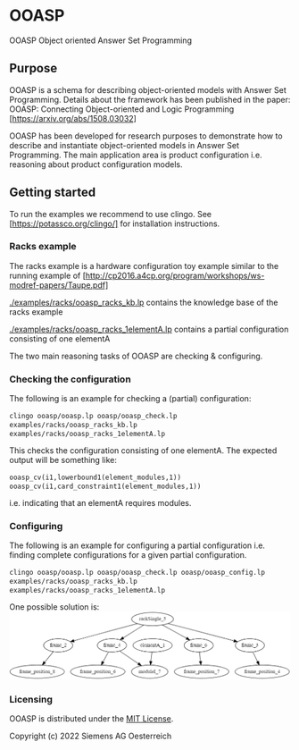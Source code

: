 # OOASP

OOASP Object oriented Answer Set Programming

## Purpose 

OOASP is a schema for describing object-oriented models with Answer Set Programming. 
Details about the framework has been published in the paper:
OOASP: Connecting Object-oriented and Logic Programming
[https://arxiv.org/abs/1508.03032]

OOASP has been developed for research purposes to demonstrate how to describe and instantiate object-oriented models in Answer Set Programming. 
The main application area is product configuration i.e. reasoning about product configuration models. 

## Getting started

To run the examples we recommend to use clingo.
See [https://potassco.org/clingo/] for installation instructions.

### Racks example

The racks example is a hardware configuration toy example similar to the running example of [http://cp2016.a4cp.org/program/workshops/ws-modref-papers/Taupe.pdf]


[./examples/racks/ooasp_racks_kb.lp](./examples/racks/ooasp_racks_kb.lp) contains the knowledge base of the racks example

[./examples/racks/ooasp_racks_1elementA.lp](./examples/racks/ooasp_racks_1elementA.lp) contains a partial configuration consisting of one elementA

The two main reasoning tasks of OOASP are checking & configuring.
### Checking the configuration

The following is an example for checking a (partial) configuration:
```
clingo ooasp/ooasp.lp ooasp/ooasp_check.lp examples/racks/ooasp_racks_kb.lp examples/racks/ooasp_racks_1elementA.lp
```
This checks the configuration consisting of one elementA. The expected output will be something like:
```
ooasp_cv(i1,lowerbound1(element_modules,1)) 
ooasp_cv(i1,card_constraint1(element_modules,1))
```
i.e. indicating that an elementA requires modules.

### Configuring

The following is an example for configuring a partial configuration i.e. finding complete configurations for a given partial configuration.  

```
clingo ooasp/ooasp.lp ooasp/ooasp_check.lp ooasp/ooasp_config.lp examples/racks/ooasp_racks_kb.lp examples/racks/ooasp_racks_1elementA.lp
```

One possible solution is:
![solution](examples/racks/solution_1elementA.png "solution")

### Licensing

OOASP is distributed under the [MIT License](LICENSE).

Copyright (c) 2022 Siemens AG Oesterreich
